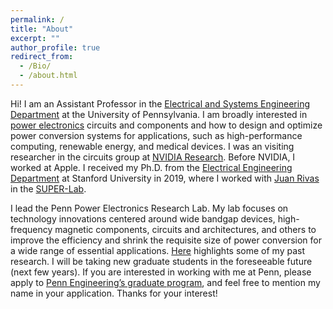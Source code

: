 ```yaml
---
permalink: /
title: "About"
excerpt: ""
author_profile: true
redirect_from: 
  - /Bio/
  - /about.html
---
```


Hi! I am an Assistant Professor in the [Electrical and Systems Engineering Department](https://www.ese.upenn.edu) at the University of Pennsylvania. I am broadly interested in [power electronics](https://en.wikipedia.org/wiki/Power_electronics) circuits and components and how to design and optimize power conversion systems for applications, such as high-performance computing, renewable energy, and medical devices. I was an visiting researcher in the circuits group at [NVIDIA Research](https://www.nvidia.com/en-us/research/). Before NVIDIA, I worked at Apple. I received my Ph.D. from the [Electrical Engineering Department](https://ee.stanford.edu) at Stanford University in 2019, where I worked with [Juan Rivas](https://profiles.stanford.edu/juan-rivas-davila) in the [SUPER-Lab](https://superlab.stanford.edu).

I lead the Penn Power Electronics Research Lab. My lab focuses on technology innovations centered around wide bandgap devices, high-frequency magnetic components, circuits and architectures, and others to improve the efficiency and shrink the requisite size of power conversion for a wide range of essential applications. [Here](https://leigupe.github.io/research/) highlights some of my past research. I will be taking new graduate students in the foreseeable future (next few years). If you are interested in working with me at Penn, please apply to [Penn Engineering’s graduate program](https://gradadm.seas.upenn.edu), and feel free to mention my name in your application. Thanks for your interest!